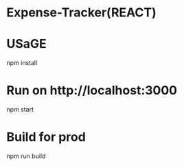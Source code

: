 ﻿# Expense-Tracker(REACT)
# USaGE
npm install

# Run on http://localhost:3000
npm start

# Build for prod
npm run build
